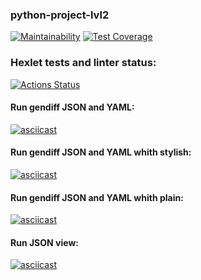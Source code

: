 ### python-project-lvl2

[![Maintainability](https://api.codeclimate.com/v1/badges/8741d0adaa6e488851a6/maintainability)](https://codeclimate.com/github/ivan-ivan-t/python-project-lvl2/maintainability)  [![Test Coverage](https://api.codeclimate.com/v1/badges/8741d0adaa6e488851a6/test_coverage)](https://codeclimate.com/github/ivan-ivan-t/python-project-lvl2/test_coverage)

### Hexlet tests and linter status:
[![Actions Status](https://github.com/ivan-ivan-t/python-project-lvl2/workflows/hexlet-check/badge.svg)](https://github.com/ivan-ivan-t/python-project-lvl2/actions)


#### Run gendiff JSON and YAML:
[![asciicast](https://asciinema.org/a/402422.svg)](https://asciinema.org/a/402422)


#### Run gendiff JSON and YAML whith stylish:
[![asciicast](https://asciinema.org/a/402434.svg)](https://asciinema.org/a/402434)


#### Run gendiff JSON and YAML whith plain:
[![asciicast](https://asciinema.org/a/405183.svg)](https://asciinema.org/a/405183)


#### Run JSON view:
[![asciicast](https://asciinema.org/a/406021.svg)](https://asciinema.org/a/406021)
